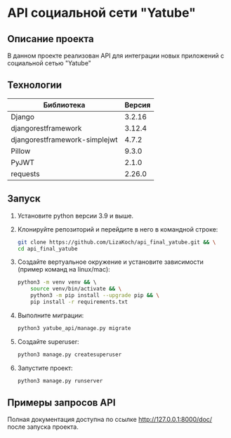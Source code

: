 # **API социальной сети "Yatube"**

## **Описание проекта**

В данном проекте реализован API для интеграции новых приложений
с социальной сетью "Yatube"

## **Технологии**

| Библиотека                  | Версия |
|-----------------------------|--------|
|Django                      | 3.2.16 |
|djangorestframework          | 3.12.4 |
|djangorestframework-simplejwt| 4.7.2  |
|Pillow                       | 9.3.0  |
|PyJWT                        | 2.1.0  |
|requests                     | 2.26.0 |

## Запуск

1. Установите python версии 3.9 и выше.
1. Клонируйте репозиторий и перейдите в него в командной строке:

    ```bash
    git clone https://github.com/LizaKoch/api_final_yatube.git && \
    cd api_final_yatube
    ```

1. Создайте вертуальное окружение и установите зависимости (пример команд на linux/mac):

    ```bash
    python3 -m venv venv && \ 
        source venv/bin/activate && \
        python3 -m pip install --upgrade pip && \
        pip install -r requirements.txt
    ```

1. Выполните миграции:

    ```bash
    python3 yatube_api/manage.py migrate
    ```

1. Создайте superuser:

    ```bash
    python3 manage.py createsuperuser
    ```

1. Запустите проект:

    ```bash
    python3 manage.py runserver
    ```

## **Примеры запросов API**

Полная документация доступна по ссылке <http://127.0.0.1:8000/doc/> после запуска проекта.
